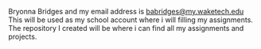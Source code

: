Bryonna Bridges and my email address is  babridges@my.waketech.edu
This will be used as my school account where i will filling my assignments. 
The  repository I created will be where i can find all my assignments and projects. 
